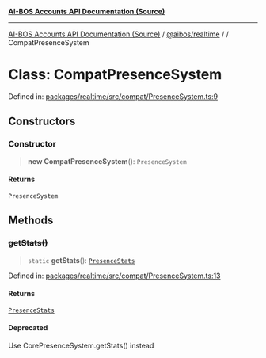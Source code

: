 [**AI-BOS Accounts API Documentation (Source)**](../../../README.md)

***

[AI-BOS Accounts API Documentation (Source)](../../../README.md) / [@aibos/realtime](../README.md) / [](../README.md) / CompatPresenceSystem

# Class: CompatPresenceSystem

Defined in: [packages/realtime/src/compat/PresenceSystem.ts:9](https://github.com/pohlai88/accounts/blob/48103fb36d28b2b9bfb33472b6de2f719773cde9/packages/realtime/src/compat/PresenceSystem.ts#L9)

## Constructors

### Constructor

> **new CompatPresenceSystem**(): `PresenceSystem`

#### Returns

`PresenceSystem`

## Methods

### ~~getStats()~~

> `static` **getStats**(): [`PresenceStats`](../interfaces/PresenceStats.md)

Defined in: [packages/realtime/src/compat/PresenceSystem.ts:13](https://github.com/pohlai88/accounts/blob/48103fb36d28b2b9bfb33472b6de2f719773cde9/packages/realtime/src/compat/PresenceSystem.ts#L13)

#### Returns

[`PresenceStats`](../interfaces/PresenceStats.md)

#### Deprecated

Use CorePresenceSystem.getStats() instead
